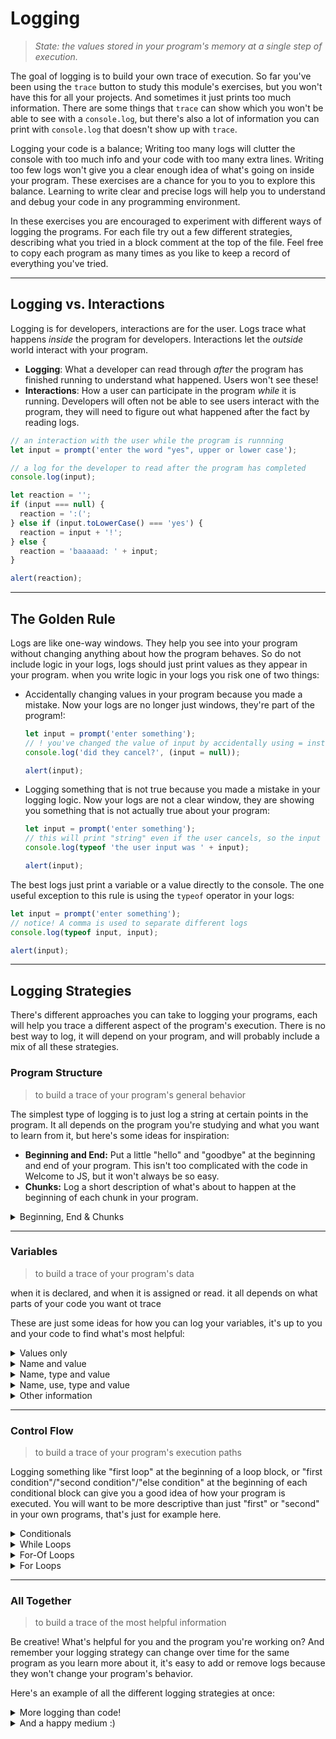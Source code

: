 # Logging

> _State: the values stored in your program's memory at a single step of execution._

The goal of logging is to build your own trace of execution. So far you've been using the `trace` button to study this module's exercises, but you won't have this for all your projects. And sometimes it just prints too much information. There are some things that `trace` can show which you won't be able to see with a `console.log`, but there's also a lot of information you can print with `console.log` that doesn't show up with `trace`.

Logging your code is a balance; Writing too many logs will clutter the console with too much info and your code with too many extra lines. Writing too few logs won't give you a clear enough idea of what's going on inside your program. These exercises are a chance for you to you to explore this balance. Learning to write clear and precise logs will help you to understand and debug your code in any programming environment.

In these exercises you are encouraged to experiment with different ways of logging the programs. For each file try out a few different strategies, describing what you tried in a block comment at the top of the file. Feel free to copy each program as many times as you like to keep a record of everything you've tried.

---

## Logging vs. Interactions

Logging is for developers, interactions are for the user. Logs trace what happens _inside_ the program for developers. Interactions let the _outside_ world interact with your program.

- **Logging**: What a developer can read through _after_ the program has finished running to understand what happened. Users won't see these!
- **Interactions**: How a user can participate in the program _while_ it is running. Developers will often not be able to see users interact with the program, they will need to figure out what happened after the fact by reading logs.

```js
// an interaction with the user while the program is runnning
let input = prompt('enter the word "yes", upper or lower case');

// a log for the developer to read after the program has completed
console.log(input);

let reaction = '';
if (input === null) {
  reaction = ':(';
} else if (input.toLowerCase() === 'yes') {
  reaction = input + '!';
} else {
  reaction = 'baaaaad: ' + input;
}

alert(reaction);
```

---

## The Golden Rule

Logs are like one-way windows. They help you see into your program without changing anything about how the program behaves. So do not include logic in your logs, logs should just print values as they appear in your program. when you write logic in your logs you risk one of two things:

- Accidentally changing values in your program because you made a mistake. Now your logs are no longer just windows, they're part of the program!:

  ```js
  let input = prompt('enter something');
  // ! you've changed the value of input by accidentally using = instead of ===
  console.log('did they cancel?', (input = null));

  alert(input);
  ```

- Logging something that is not true because you made a mistake in your logging logic. Now your logs are not a clear window, they are showing you something that is not actually true about your program:

  ```js
  let input = prompt('enter something');
  // this will print "string" even if the user cancels, so the input was null
  console.log(typeof 'the user input was ' + input);

  alert(input);
  ```

The best logs just print a variable or a value directly to the console. The one useful exception to this rule is using the `typeof` operator in your logs:

```js
let input = prompt('enter something');
// notice! A comma is used to separate different logs
console.log(typeof input, input);

alert(input);
```

---

## Logging Strategies

There's different approaches you can take to logging your programs, each will help you trace a different aspect of the program's execution. There is no best way to log, it will depend on your program, and will probably include a mix of all these strategies.

### Program Structure

> to build a trace of your program's general behavior

The simplest type of logging is to just log a string at certain points in the program. It all depends on the program you're studying and what you want to learn from it, but here's some ideas for inspiration:

- **Beginning and End:** Put a little "hello" and "goodbye" at the beginning and end of your program. This isn't too complicated with the code in Welcome to JS, but it won't always be so easy.
- **Chunks:** Log a short description of what's about to happen at the beginning of each chunk in your program.

<details><summary>Beginning, End & Chunks</summary>

```js
console.log('=== a program to tell a user if they inputted "yes" ===');

console.log('-- gathering the user input');

let input = prompt('enter the word "yes", upper or lower case');

console.log('-- generating the reaction');

let reaction = '';
if (input === null) {
  reaction = ':(';
} else if (input.toLowerCase() === 'yes') {
  reaction = input + '!';
} else {
  reaction = 'baaaaad: ' + input;
}

console.log('-- communicating the reaction to the user');

alert(reaction);

console.log('=== all done ===');
```

</details>

---

### Variables

> to build a trace of your program's data

when it is declared, and when it is assigned or read. it all depends on what parts of your code you want ot trace

These are just some ideas for how you can log your variables, it's up to you and your code to find what's most helpful:

<details>
<summary>Values only</summary>

```js
let input = prompt('enter the word "yes", upper or lower case');
console.log(input);

let reaction = '';
if (input === null) {
  reaction = ':(';
} else if (input.toLowerCase() === 'yes') {
  reaction = input + '!';
} else {
  reaction = 'baaaaad: ' + input;
}
console.log(reaction);

alert(reaction);
```

</details>
<details>
<summary>Name and value</summary>

```js
let input = prompt('enter the word "yes", upper or lower case');
console.log('input:', input);

let reaction = '';
if (input === null) {
  reaction = ':(';
} else if (input.toLowerCase() === 'yes') {
  reaction = input + '!';
} else {
  reaction = 'baaaaad: ' + input;
}
console.log('reaction:', reaction);

alert(reaction);
```

</details>
<details>
<summary>Name, type and value</summary>

```js
let input = prompt('enter the word "yes", upper or lower case');
console.log('input:', typeof input, input);

let reaction = '';
if (input === null) {
  reaction = ':(';
} else if (input.toLowerCase() === 'yes') {
  reaction = input + '!';
} else {
  reaction = 'baaaaad: ' + input;
}
console.log('reaction:', typeof reaction, reaction);

alert(reaction);
```

</details>
<details>
<summary>Name, use, type and value</summary>

```js
let input = prompt('enter the word "yes", upper or lower case');
console.log('input, declare, init:', typeof input, input);

let reaction = '';
if (input === null) {
  reaction = ':(';
} else if (input.toLowerCase() === 'yes') {
  reaction = input + '!';
} else {
  reaction = 'baaaaad: ' + input;
}
console.log('reaction, write:', typeof reaction, reaction);

alert(reaction);
```

</details>
<details>
<summary>Other information</summary>

```js
let input = prompt('enter the word "yes", upper or lower case');
console.log('input, should be "yes":', typeof input, input);

let reaction = '';
if (input === null) {
  reaction = ':(';
} else if (input.toLowerCase() === 'yes') {
  reaction = input + '!';
} else {
  reaction = 'baaaaad: ' + input;
}
console.log('reaction:', reaction);

alert(reaction);
```

</details>

---

### Control Flow

> to build a trace of your program's execution paths

Logging something like "first loop" at the beginning of a loop block, or "first condition"/"second condition"/"else condition" at the beginning of each conditional block can give you a good idea of how your program is executed. You will want to be more descriptive than just "first" or "second" in your own programs, that's just for example here.

<details><summary>Conditionals</summary><br>

to trace the program's flow through conditional statements you can place one log at the beginning of the conditional describing it's purpose, then one log in each path to know which path was taken.

```js
let input = prompt('enter the word "yes", upper or lower case');

let reaction = '';

console.log('conditional: deciding the reaction');
if (input === null) {
  console.log('path: user canceled');
  reaction = ':(';
} else if (input.toLowerCase() === 'yes') {
  console.log('path: input was "yes"');
  reaction = input + '!';
} else {
  console.log('path: input was not "yes"');
  reaction = 'baaaaad: ' + input;
}

alert(reaction);
```

</details>
<details><summary>While Loops</summary><br>

to trace the program's flow through while loops you could place one log at the beginning of the loop describing it's purpose, then a log at the top of the loop to see how many times it's executed. You could take it one step further by logging something related to the while test at the end of your loop. Be careful! It's possible to make a mistake

```js
let input = null;
console.log('I/O loop');
while (input === null) {
  console.log('prompting for input');
  input = prompt('enter the word "yes", upper or lower case');
  console.log('input:', typeof input, input);
}

let reaction = '';

if (input === null) {
  reaction = ':(';
} else if (input.toLowerCase() === 'yes') {
  reaction = input + '!';
} else {
  reaction = 'baaaaad: ' + input;
}

alert(reaction);
```

</details>
<details><summary>For-Of Loops</summary><br>

With a for-of loop it can be helpful to log each character of your string, and the result of what your logic in the loop body.

```js
let input = null;
while (input === null) {
  input = prompt('enter something');
}

let backwards = '';
for (let char of input) {
  console.log(char);
  backwards = char + backwards;
  console.log(backwards);
}

alert(backwards);
```

</details>
<details><summary>For Loops</summary><br>

For loops are like for-of loops, but a little more complicated. You will also want to log the incrementor variable:

```js
let input = null;
while (input === null) {
  input = prompt('enter something');
}

let everyOther = '';
for (let i = 0; i < input.length; i = i + 2) {
  console.log(i);
  let char = input[i];
  console.log(char);
  everyOther = everyOther + char;
  console.log(everyOther);
}

alert(everyOther);
```

</details>

---

### All Together

> to build a trace of the most helpful information

Be creative! What's helpful for you and the program you're working on? And remember your logging strategy can change over time for the same program as you learn more about it, it's easy to add or remove logs because they won't change your program's behavior.

Here's an example of all the different logging strategies at once:

<details>
<summary>More logging than code!</summary>
<br>

```js
console.log('=== a program to tell a user if they inputted "yes" ===');

console.log('-- gathering the user input');

let input = prompt('enter the word "yes", upper or lower case');
console.log('input, should be "yes":', typeof input, input);

console.log('-- generating a reaction');

let reaction = '';
console.log('conditional: deciding the reaction');
if (input === null) {
  console.log('path: user canceled');
  reaction = ':(';
} else if (input.toLowerCase() === 'yes') {
  console.log('path: input was "yes"');
  reaction = input + '!';
} else {
  console.log('path: input was not "yes"');
  reaction = 'baaaaad: ' + input;
}
console.log('reaction:', reaction);

console.log('-- communicating the reaction to the user');

alert(reaction);

console.log('=== all done ===');
```

</details>
<details><summary>And a happy medium :)</summary>

```js
console.log('=== a program to tell a user if they inputted "yes" ===');

let input = prompt('enter the word "yes", upper or lower case');
console.log('input, should be "yes":', typeof input, input);

let reaction = '';
if (input === null) {
  console.log('path: user canceled');
  reaction = ':(';
} else if (input.toLowerCase() === 'yes') {
  console.log('path: input is "yes"');
  reaction = input + '!';
} else {
  console.log('path: input was not "yes"');
  reaction = 'baaaaad: ' + input;
}
console.log('reaction:', reaction);

alert(reaction);
```

</details>
